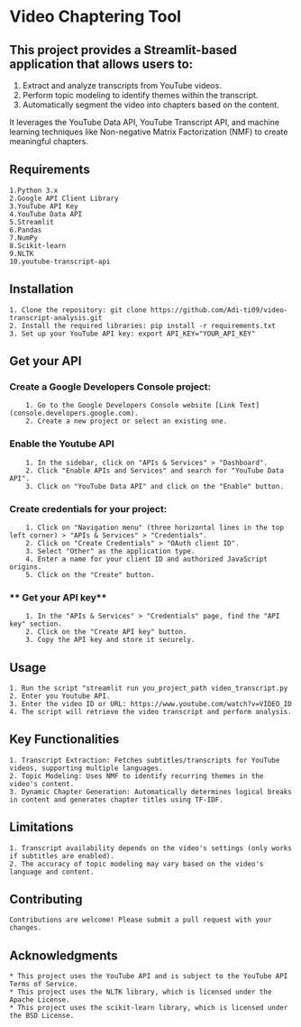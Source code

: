 #                            **Video Chaptering Tool**

## This project provides a Streamlit-based application that allows users to:
  1. Extract and analyze transcripts from YouTube videos.
  2. Perform topic modeling to identify themes within the transcript.
  3. Automatically segment the video into chapters based on the content.

It leverages the YouTube Data API, YouTube Transcript API, and machine learning techniques like Non-negative Matrix Factorization (NMF) to create meaningful chapters.

## **Requirements**
    1.Python 3.x
    2.Google API Client Library
    3.YouTube API Key
    4.YouTube Data API
    5.Streamlit
    6.Pandas
    7.NumPy
    8.Scikit-learn
    9.NLTK
    10.youtube-transcript-api

## **Installation**
    1. Clone the repository: git clone https://github.com/Adi-ti09/video-transcript-analysis.git
    2. Install the required libraries: pip install -r requirements.txt
    3. Set up your YouTube API key: export API_KEY="YOUR_API_KEY"

## **Get your API**

   ### **Create a Google Developers Console project:**
        1. Go to the Google Developers Console website [Link Text](console.developers.google.com).
        2. Create a new project or select an existing one.
    
   ### **Enable the Youtube API**
        1. In the sidebar, click on "APIs & Services" > "Dashboard".
        2. Click "Enable APIs and Services" and search for "YouTube Data API".
        3. Click on "YouTube Data API" and click on the "Enable" button.

   ### **Create credentials for your project:**
        1. Click on "Navigation menu" (three horizontal lines in the top left corner) > "APIs & Services" > "Credentials".
        2. Click on "Create Credentials" > "OAuth client ID".
        3. Select "Other" as the application type.
        4. Enter a name for your client ID and authorized JavaScript origins.
        5. Click on the "Create" button.

   ### ** Get your API key**
        1. In the "APIs & Services" > "Credentials" page, find the "API key" section.
        2. Click on the "Create API key" button.
        3. Copy the API key and store it securely.

## **Usage**
    1. Run the script "streamlit run you_project_path video_transcript.py
    2. Enter you Youtube API.
    3. Enter the video ID or URL: https://www.youtube.com/watch?v=VIDEO_ID
    4. The script will retrieve the video transcript and perform analysis.

## **Key Functionalities**
    1. Transcript Extraction: Fetches subtitles/transcripts for YouTube videos, supporting multiple languages.
    2. Topic Modeling: Uses NMF to identify recurring themes in the video's content.
    3. Dynamic Chapter Generation: Automatically determines logical breaks in content and generates chapter titles using TF-IDF.

## **Limitations**
    1. Transcript availability depends on the video's settings (only works if subtitles are enabled).
    2. The accuracy of topic modeling may vary based on the video's language and content.

## **Contributing**
    Contributions are welcome! Please submit a pull request with your changes.

## **Acknowledgments**
    * This project uses the YouTube API and is subject to the YouTube API Terms of Service.
    * This project uses the NLTK library, which is licensed under the Apache License.
    * This project uses the scikit-learn library, which is licensed under the BSD License.



        



